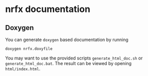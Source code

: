 # nrfx documentation

## Doxygen

You can generate `doxygen` based documentation by running

```shell
doxygen nrfx.doxyfile
```

You may want to use the provided scripts `generate_html_doc.sh` or
`generate_html_doc.bat`. The result can be viewed by opening
`html/index.html`.
